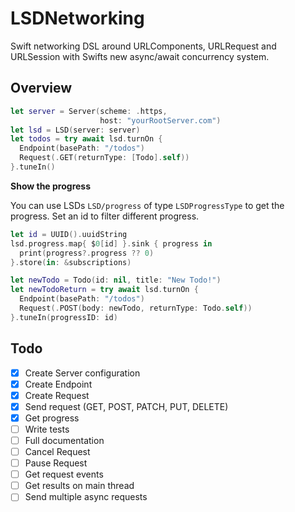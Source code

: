 # LSDNetworking

Swift networking DSL around URLComponents, URLRequest and URLSession with Swifts new async/await concurrency system.

## Overview

```swift
let server = Server(scheme: .https,
                    host: "yourRootServer.com")
let lsd = LSD(server: server)
let todos = try await lsd.turnOn {
  Endpoint(basePath: "/todos")
  Request(.GET(returnType: [Todo].self))
}.tuneIn()
```

**Show the progress**

You can use LSDs ``LSD/progress`` of type ``LSDProgressType`` to get the progress. Set an id to filter different progress.

```swift
let id = UUID().uuidString
lsd.progress.map{ $0[id] }.sink { progress in
  print(progress?.progress ?? 0)
}.store(in: &subscriptions)

let newTodo = Todo(id: nil, title: "New Todo!")
let newTodoReturn = try await lsd.turnOn {
  Endpoint(basePath: "/todos")
  Request(.POST(body: newTodo, returnType: Todo.self))
}.tuneIn(progressID: id)
```


## Todo
- [x] Create Server configuration
- [x] Create Endpoint
- [x] Create Request
- [x] Send request (GET, POST, PATCH, PUT, DELETE)
- [x] Get progress
- [ ] Write tests
- [ ] Full documentation
- [ ] Cancel Request
- [ ] Pause Request
- [ ] Get request events
- [ ] Get results on main thread
- [ ] Send multiple async requests
